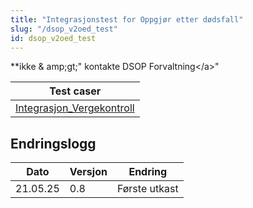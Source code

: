 ```yaml
---
title: "Integrasjonstest for Oppgjør etter dødsfall"
slug: "/dsop_v2oed_test"
id: dsop_v2oed_test
---
```


**ikke &amp; amp;gt;"
    kontakte DSOP Forvaltning&lt;/a&gt;"

| Test caser                                                 |
|------------------------------------------------------------|
|[Integrasjon_Vergekontroll](https:/dokumentasjon.dsop.no/assets/Integrasjonstest_Vergekontroll.xlsx) |

## Endringslogg

| Dato | Versjon | Endring |
| ---------- | --------- | ------------------------------------------------------------------- |
| 21.05.25 | 0.8 | Første utkast |